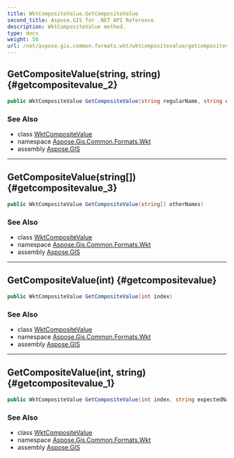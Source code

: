 ```yaml
---
title: WktCompositeValue.GetCompositeValue
second_title: Aspose.GIS for .NET API Reference
description: WktCompositeValue method. 
type: docs
weight: 50
url: /net/aspose.gis.common.formats.wkt/wktcompositevalue/getcompositevalue/
---
```

## GetCompositeValue(string, string) {#getcompositevalue_2}

```csharp
public WktCompositeValue GetCompositeValue(string regularName, string otherName = "")
```

### See Also

* class [WktCompositeValue](../)
* namespace [Aspose.Gis.Common.Formats.Wkt](../../wktcompositevalue/)
* assembly [Aspose.GIS](../../../)

---

## GetCompositeValue(string[]) {#getcompositevalue_3}

```csharp
public WktCompositeValue GetCompositeValue(string[] otherNames)
```

### See Also

* class [WktCompositeValue](../)
* namespace [Aspose.Gis.Common.Formats.Wkt](../../wktcompositevalue/)
* assembly [Aspose.GIS](../../../)

---

## GetCompositeValue(int) {#getcompositevalue}

```csharp
public WktCompositeValue GetCompositeValue(int index)
```

### See Also

* class [WktCompositeValue](../)
* namespace [Aspose.Gis.Common.Formats.Wkt](../../wktcompositevalue/)
* assembly [Aspose.GIS](../../../)

---

## GetCompositeValue(int, string) {#getcompositevalue_1}

```csharp
public WktCompositeValue GetCompositeValue(int index, string expectedName)
```

### See Also

* class [WktCompositeValue](../)
* namespace [Aspose.Gis.Common.Formats.Wkt](../../wktcompositevalue/)
* assembly [Aspose.GIS](../../../)


